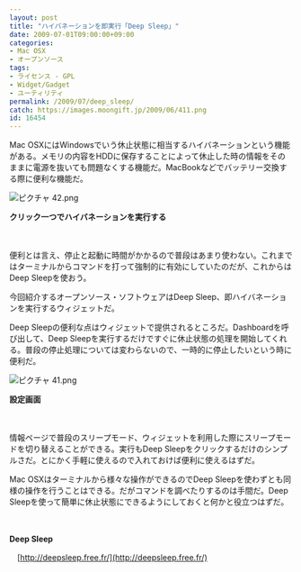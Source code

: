 ```yaml
---
layout: post
title: "ハイバネーションを即実行「Deep Sleep」"
date: 2009-07-01T09:00:00+09:00
categories:
- Mac OSX
- オープンソース
tags: 
- ライセンス - GPL
- Widget/Gadget
- ユーティリティ
permalink: /2009/07/deep_sleep/
catch: https://images.moongift.jp/2009/06/411.png
id: 16454
---
```

Mac OSXにはWindowsでいう休止状態に相当するハイバネーションという機能がある。メモリの内容をHDDに保存することによって休止した時の情報をそのままに電源を抜いても問題なくする機能だ。MacBookなどでバッテリー交換する際に便利な機能だ。

  

![ピクチャ 42.png](https://images.moongift.jp/2009/06/421.png)  
  
**クリック一つでハイバネーションを実行する**

  

　

  

便利とは言え、停止と起動に時間がかかるので普段はあまり使わない。これまではターミナルからコマンドを打って強制的に有効にしていたのだが、これからはDeep Sleepを使おう。

  

今回紹介するオープンソース・ソフトウェアはDeep Sleep、即ハイバネーションを実行するウィジェットだ。

  
<!--more-->

Deep Sleepの便利な点はウィジェットで提供されるところだ。Dashboardを呼び出して、Deep Sleepを実行するだけですぐに休止状態の処理を開始してくれる。普段の停止処理については変わらないので、一時的に停止したいという時に便利だ。

  

![ピクチャ 41.png](https://images.moongift.jp/2009/06/411.png)  
  
**設定画面**

  

　

  

情報ページで普段のスリープモード、ウィジェットを利用した際にスリープモードを切り替えることができる。実行もDeep Sleepをクリックするだけのシンプルさだ。とにかく手軽に使えるので入れておけば便利に使えるはずだ。

  

Mac OSXはターミナルから様々な操作ができるのでDeep Sleepを使わずとも同様の操作を行うことはできる。だがコマンドを調べたりするのは手間だ。Deep Sleepを使って簡単に休止状態にできるようにしておくと何かと役立つはずだ。

  

　

  

**Deep Sleep**  
  
　[http://deepsleep.free.fr/](http://deepsleep.free.fr/)

  
